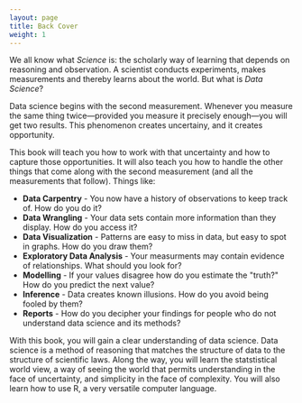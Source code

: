 ```yaml
---
layout: page
title: Back Cover
weight: 1
---
```


We all know what _Science_ is: the scholarly way of learning that depends on reasoning and observation. A scientist conducts experiments, makes measurements and thereby learns about the world. But what is _Data Science_?

Data science begins with the second measurement. Whenever you measure the same thing twice—provided you measure it precisely enough—you will get two results. This phenomenon creates uncertainy, and it creates opportunity.

This book will teach you how to work with that uncertainty and how to capture those opportunities. It will also teach you how to handle the other things that come along with the second measurement (and all the measurements that follow). Things like:

* **Data Carpentry** - You now have a history of observations to keep track of. How do you do it?
* **Data Wrangling** - Your data sets contain more information than they display. How do you access it?
* **Data Visualization** - Patterns are easy to miss in data, but easy to spot in graphs. How do you draw them?
* **Exploratory Data Analysis** - Your measurments may contain evidence of relationships. What should you look for?
* **Modelling** - If your values disagree how do you estimate the "truth?" How do you predict the next value? 
* **Inference** - Data creates known illusions. How do you avoid being fooled by them?
* **Reports** - How do you decipher your findings for people who do not understand data science and its methods?

With this book, you will gain a clear understanding of data science. Data science is a method of reasoning that matches the structure of data to the structure of scientific laws. Along the way, you will learn the statstistical world view, a way of seeing the world that permits understanding in the face of uncertainty, and simplicity in the face of complexity. You will also learn how to use R, a very versatile computer language.


